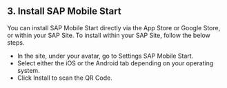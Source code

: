 ## 3. Install SAP Mobile Start

You can install SAP Mobile Start directly via the App Store or Google Store, or within your SAP Site. To install within your SAP Site, follow the below steps. 

- In the site, under your avatar, go to Settings  SAP Mobile Start. 
- Select either the iOS or the Android tab depending on your operating system. 
- Click Install to scan the QR Code. 
